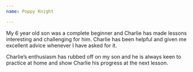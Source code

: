 ```yaml
---
name: Poppy Knight

---
```


My 6 year old son was a complete beginner and Charlie has made lessons interesting and challenging for him. Charlie has been helpful and given me excellent advice whenever I have asked for it.

Charlie’s enthusiasm has rubbed off on my son and he is always keen to practice at home and show Charlie his progress at the next lesson.